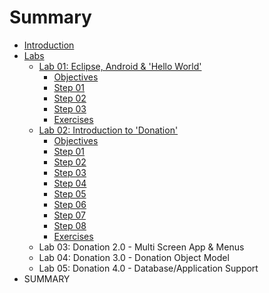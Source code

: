 # Summary

* [Introduction](README.md)
* [Labs](labs.md)
    * [Lab 01: Eclipse, Android & 'Hello World'](lab_01.md)
        * [Objectives](session1/lab/md/objectives.md)
         * [Step 01](session1/lab/md/step01.md)
         * [Step 02](session1/lab/md/step02.md)
         * [Step 03](session1/lab/md/step03.md)
         * [Exercises](session1/lab/md/exercises.md)
    * [Lab 02: Introduction to 'Donation'](lab_02.md)
         * [Objectives](session2/lab/md/objectives.md)
         * [Step 01](session2/lab/md/step01.md)
         * [Step 02](session2/lab/md/step02.md)
         * [Step 03](session2/lab/md/step03.md)
         * [Step 04](session2/lab/md/step04.md)
         * [Step 05](session2/lab/md/step05.md)
         * [Step 06](session2/lab/md/step06.md)
         * [Step 07](session2/lab/md/step07.md)
         * [Step 08](session2/lab/md/step08.md)
         * [Exercises](session2/lab/md/exercises.md)
    * Lab 03: Donation 2.0 - Multi Screen App & Menus
    * Lab 04: Donation 3.0 - Donation Object Model
    * Lab 05: Donation 4.0 - Database/Application Support
* SUMMARY

